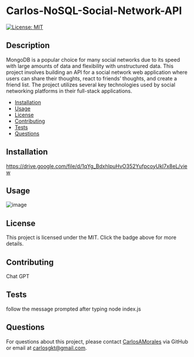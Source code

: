 # Carlos-NoSQL-Social-Network-API

[![License: MIT](https://img.shields.io/badge/License-MIT-yellow.svg)](https://opensource.org/licenses/MIT)

## Description

MongoDB is a popular choice for many social networks due to its speed with large amounts of data and flexibility with unstructured data. This project involves building an API for a social network web application where users can share their thoughts, react to friends’ thoughts, and create a friend list. The project utilizes several key technologies used by social networking platforms in their full-stack applications.

- [Installation](#installation)
- [Usage](#usage)
- [License](#license)
- [Contributing](#contributing)
- [Tests](#tests)
- [Questions](#questions)

## Installation

https://drive.google.com/file/d/1qYg_BdxhlpuHvO352YufpcoyUkl7x8eL/view

## Usage

![image](https://github.com/carlosamorales/Carlos-NoSQL-Social-Network-API/assets/7796766/b8f13ae0-4405-41c5-b0a7-75ad2ca5fb5b)


## License

This project is licensed under the MIT. Click the badge above for more details.

## Contributing

Chat GPT

## Tests

follow the message prompted after typing node index.js

## Questions

For questions about this project, please contact [CarlosAMorales](https://github.com/CarlosAMorales) via GitHub or email at carlosgkt@gmail.com.

